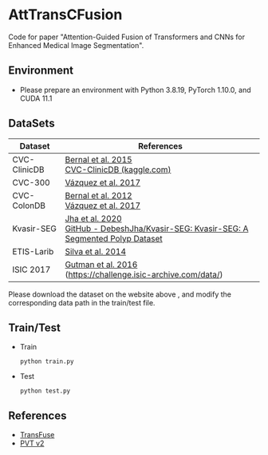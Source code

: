 # AttTransCFusion

Code for paper "Attention-Guided Fusion of Transformers and CNNs for Enhanced Medical Image Segmentation".



## Environment

- Please prepare an environment with Python 3.8.19, PyTorch 1.10.0, and CUDA 11.1



## DataSets

| Dataset      | References                                                   |
| ------------ | ------------------------------------------------------------ |
| CVC-ClinicDB | [Bernal et al. 2015](https://doi.org/10.1016/j.compmedimag.2015.02.007)<br/>[CVC-ClinicDB (kaggle.com)](https://www.kaggle.com/datasets/balraj98/cvcclinicdb) |
| CVC-300      | [Vázquez et al. 2017](https://doi.org/10.1155/2017/4037190)  |
| CVC-ColonDB  | [Bernal et al. 2012](https://doi.org/10.1016/j.patcog.2012.03.002)<br/>[Vázquez et al. 2017](https://doi.org/10.1155/2017/4037190) |
| Kvasir-SEG   | [Jha et al. 2020](https://doi.org/10.1007/978-3-030-37734-2_37)<br/>[GitHub - DebeshJha/Kvasir-SEG: Kvasir-SEG: A Segmented Polyp Dataset](https://github.com/DebeshJha/Kvasir-SEG) |
| ETIS-Larib   | [Silva et al. 2014](https://doi.org/10.1007/s11548-013-0926-3)<br/> |
| ISIC 2017    | [ Gutman et al. 2016](https://doi.org/10.48550/arXiv.1605.01397)<br/>(https://challenge.isic-archive.com/data/) |

Please download the  dataset on the website above , and modify the corresponding data path in the train/test file.

## Train/Test

- Train

  ~~~
  python train.py
  ~~~

- Test

  ~~~
  python test.py
  ~~~

  

## References

- [TransFuse](https://github.com/Rayicer/TransFuse)
- [PVT v2](https://github.com/whai362/PVT)
